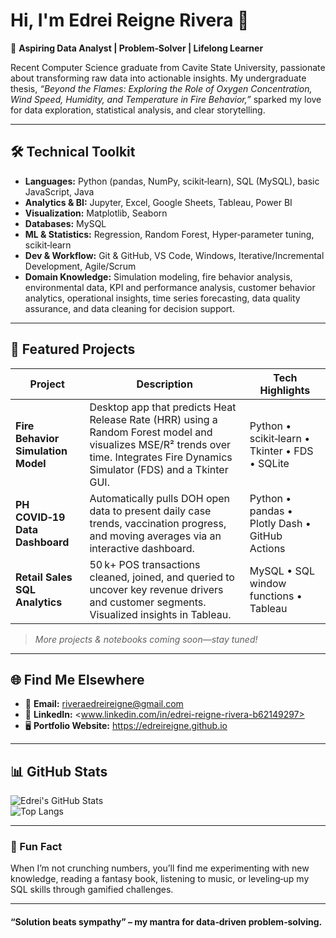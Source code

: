 # Hi, I'm Edrei Reigne Rivera 👋

🎯 **Aspiring Data Analyst | Problem‑Solver | Lifelong Learner**

Recent Computer Science graduate from Cavite State University, passionate about transforming raw data into actionable insights. My undergraduate thesis, *“Beyond the Flames: Exploring the Role of Oxygen Concentration, Wind Speed, Humidity, and Temperature in Fire Behavior,”* sparked my love for data exploration, statistical analysis, and clear storytelling.

---

## 🛠️ Technical Toolkit

- **Languages:** Python (pandas, NumPy, scikit‑learn), SQL (MySQL), basic JavaScript, Java  
- **Analytics & BI:** Jupyter, Excel, Google Sheets, Tableau, Power BI  
- **Visualization:** Matplotlib, Seaborn
- **Databases:** MySQL
- **ML & Statistics:** Regression, Random Forest, Hyper‑parameter tuning, scikit‑learn  
- **Dev & Workflow:** Git & GitHub, VS Code, Windows, Iterative/Incremental Development, Agile/Scrum
- **Domain Knowledge:** Simulation modeling, fire behavior analysis, environmental data, KPI and performance analysis, customer behavior analytics, operational insights, time series forecasting, data quality assurance, and data cleaning for decision support.


---

## 🌟 Featured Projects

| Project | Description | Tech Highlights |
|---------|-------------|-----------------|
| **Fire Behavior Simulation Model** | Desktop app that predicts Heat Release Rate (HRR) using a Random Forest model and visualizes MSE/R² trends over time. Integrates Fire Dynamics Simulator (FDS) and a Tkinter GUI. | Python • scikit‑learn • Tkinter • FDS • SQLite |
| **PH COVID‑19 Data Dashboard** | Automatically pulls DOH open data to present daily case trends, vaccination progress, and moving averages via an interactive dashboard. | Python • pandas • Plotly Dash • GitHub Actions |
| **Retail Sales SQL Analytics** | 50 k+ POS transactions cleaned, joined, and queried to uncover key revenue drivers and customer segments. Visualized insights in Tableau. | MySQL • SQL window functions • Tableau |

> *More projects & notebooks coming soon—stay tuned!*

---

## 🌐 Find Me Elsewhere

- 📧 **Email:** <riveraedreireigne@gmail.com>  
- 💼 **LinkedIn:** <www.linkedin.com/in/edrei-reigne-rivera-b62149297>  
- 🖥️ **Portfolio Website:** <https://edreireigne.github.io> 

---

## 📊 GitHub Stats

![Edrei's GitHub Stats](https://github-readme-stats.vercel.app/api?username=dreirivera&show_icons=true&theme=default)  
![Top Langs](https://github-readme-stats.vercel.app/api/top-langs/?username=dreirivera&layout=compact)


---

### 🧩 Fun Fact
When I’m not crunching numbers, you’ll find me experimenting with new knowledge, reading a fantasy book, listening to music, or leveling‑up my SQL skills through gamified challenges.

---

#### “**Solution beats sympathy**” – my mantra for data‑driven problem‑solving.


